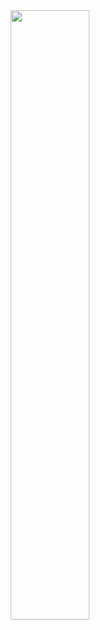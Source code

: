 <div align="center">
  <img src="https://readme-typing-svg.demolab.com?font=Fira+Code&weight=500&size=25&pause=1000&color=836060&center=true&repeat=false&width=435&lines=Hi%2C+I'm+Sof%C3%ADa+!+%E2%98%86" width="50%" />
</div>
